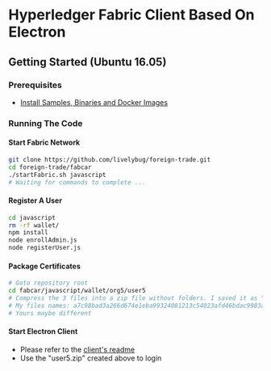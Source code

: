 # Hyperledger Fabric Client Based On Electron

## Getting Started (Ubuntu 16.05)

### Prerequisites
* [Install Samples, Binaries and Docker Images](https://hyperledger-fabric.readthedocs.io/en/release-1.4/install.html)

### Running The Code
#### Start Fabric Network
```bash
git clone https://github.com/livelybug/foreign-trade.git
cd foreign-trade/fabcar
./startFabric.sh javascript
# Waiting for commands to complete ...
```

#### Register A User
```bash
cd javascript
rm -rf wallet/
npm install
node enrollAdmin.js
node registerUser.js
```

#### Package Certificates
```bash
# Goto repository root
cd fabcar/javascript/wallet/org5/user5
# Compress the 3 files into a zip file without folders. I saved it as "user5.zip" for latter reference
# My files names: a7c98bad3a266d674e1eba99324081213c54023afd46bdac9983a90eba542d8b-priv  a7c98bad3a266d674e1eba99324081213c54023afd46bdac9983a90eba542d8b-pub  user5
# Yours maybe different
```

#### Start Electron Client
* Please refer to the [client's readme](frontend/my-app/README.md)
* Use the "user5.zip" created above to login
